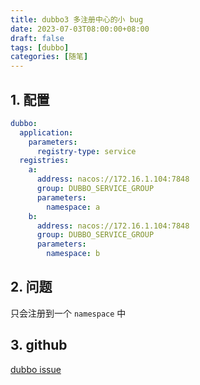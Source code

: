 ```yaml
---
title: dubbo3 多注册中心的小 bug
date: 2023-07-03T08:00:00+08:00
draft: false
tags: [dubbo]
categories: [随笔]
---
```


## 1. 配置

```yaml
dubbo:
  application:
    parameters:
      registry-type: service
  registries:
    a:
      address: nacos://172.16.1.104:7848
      group: DUBBO_SERVICE_GROUP
      parameters:
        namespace: a
    b:
      address: nacos://172.16.1.104:7848
      group: DUBBO_SERVICE_GROUP
      parameters:
        namespace: b
```

## 2. 问题

只会注册到一个 `namespace` 中

## 3. github

[dubbo issue](https://github.com/apache/dubbo/issues/12629)